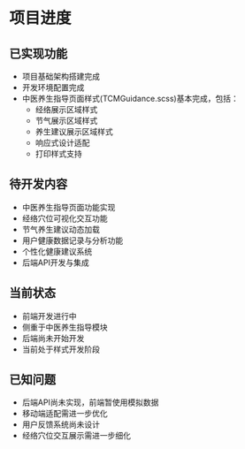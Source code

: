# 项目进度

## 已实现功能
- 项目基础架构搭建完成
- 开发环境配置完成
- 中医养生指导页面样式(TCMGuidance.scss)基本完成，包括：
  - 经络展示区域样式
  - 节气展示区域样式
  - 养生建议展示区域样式
  - 响应式设计适配
  - 打印样式支持

## 待开发内容
- 中医养生指导页面功能实现
- 经络穴位可视化交互功能
- 节气养生建议动态加载
- 用户健康数据记录与分析功能
- 个性化健康建议系统
- 后端API开发与集成

## 当前状态
- 前端开发进行中
- 侧重于中医养生指导模块
- 后端尚未开始开发
- 当前处于样式开发阶段

## 已知问题
- 后端API尚未实现，前端暂使用模拟数据
- 移动端适配需进一步优化
- 用户反馈系统尚未设计
- 经络穴位交互展示需进一步细化 